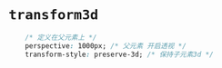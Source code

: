 # `transform3d`

```css
    /* 定义在父元素上 */
    perspective: 1000px; /* 父元素 开启透视 */
    transform-style: preserve-3d; /* 保持子元素3d */
```
